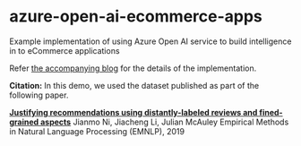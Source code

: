 # azure-open-ai-ecommerce-apps
Example implementation of using Azure Open AI service to build intelligence in to eCommerce applications

Refer [the accompanying blog]() for the details of the implementation.

**Citation:**
In this demo, we used the dataset published as part of the following paper.

**[Justifying recommendations using distantly-labeled reviews and fined-grained aspects](https://cseweb.ucsd.edu/~jmcauley/pdfs/emnlp19a.pdf)**
Jianmo Ni, Jiacheng Li, Julian McAuley
Empirical Methods in Natural Language Processing (EMNLP), 2019 
